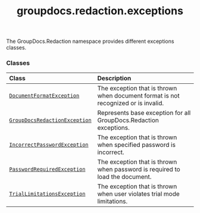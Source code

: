 ﻿---
title: groupdocs.redaction.exceptions
second_title: GroupDocs.Redaction for Python via .NET API References
description: 
type: docs
url: /python-net/groupdocs.redaction.exceptions/
is_root: false
weight: 10
---

The GroupDocs.Redaction namespace provides different exceptions classes.

### Classes
| Class | Description |
| :- | :- |
| [`DocumentFormatException`](/redaction/python-net/groupdocs.redaction.exceptions/documentformatexception) | The exception that is thrown when document format is not recognized or is invalid. |
| [`GroupDocsRedactionException`](/redaction/python-net/groupdocs.redaction.exceptions/groupdocsredactionexception) | Represents base exception for all GroupDocs.Redaction exceptions. |
| [`IncorrectPasswordException`](/redaction/python-net/groupdocs.redaction.exceptions/incorrectpasswordexception) | The exception that is thrown when specified password is incorrect. |
| [`PasswordRequiredException`](/redaction/python-net/groupdocs.redaction.exceptions/passwordrequiredexception) | The exception that is thrown when password is required to load the document. |
| [`TrialLimitationsException`](/redaction/python-net/groupdocs.redaction.exceptions/triallimitationsexception) | The exception that is thrown when user violates trial mode limitations. |



